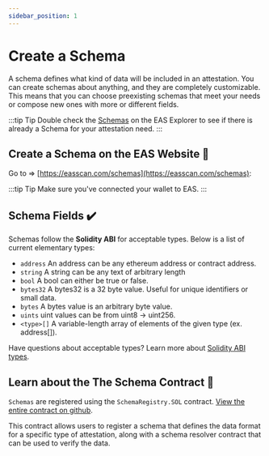 ```yaml
---
sidebar_position: 1
---
```


# Create a Schema

A schema defines what kind of data will be included in an attestation. You can create schemas about anything, and they
are completely customizable. This means that you can choose preexisting schemas that meet your needs or compose new ones
with more or different fields.

:::tip Tip
Double check the [Schemas](https://easscan.com/schemas) on the EAS Explorer to see if there is already a Schema for your
attestation need.
:::

## Create a Schema on the EAS Website 🧙

Go to => [https://easscan.com/schemas](https://easscan.com/schemas):

:::tip Tip
Make sure you've connected your wallet to EAS.
:::

## Schema Fields ✔️

Schemas follow the **Solidity ABI** for acceptable types. Below is a list of current elementary types:

- `address` An address can be any ethereum address or contract address.
- `string` A string can be any text of arbitrary length
- `bool` A bool can either be true or false.
- `bytes32` A bytes32 is a 32 byte value. Useful for unique identifiers or small data.
- `bytes` A bytes value is an arbitrary byte value.
- `uints` uint values can be from uint8 -> uint256.
- `<type>[]`  A variable-length array of elements of the given type (ex. address[]).

Have questions about acceptable types? Learn more
about [Solidity ABI types](https://docs.soliditylang.org/en/v0.8.16/abi-spec.html).

[//]: # ()
[//]: # (## Using the SchemaRegistry.sol Contract)

[//]: # ()
[//]: # (To create a schema using the SchemaRegistry.sol contract, you will need to have access to the contract and have some)

[//]: # (familiarity with Solidity. Here are the steps to create a schema using the contract:)

[//]: # ()
[//]: # (1. Import the SchemaRegistry.sol contract and the ISchemaResolver interface into your Solidity project.)

[//]: # (2. Define the fields of your schema, including the name and type of each field.)

[//]: # (3. Create a new instance of the `SchemaRecord` struct, which is used to store the schema in the contract.)

[//]: # (4. Initialize the fields of the `SchemaRecord` instance with the values from your schema.)

[//]: # (5. Use the `register&#40;&#41;` function of the `SchemaRegistry.sol` contract to register your schema, passing in the)

[//]: # (   SchemaRecord instance as an argument.)

[//]: # (6. Verify that your schema has been successfully registered by calling the `getSchema&#40;&#41;` function of the contract and)

[//]: # (   passing in the `UUID` of your schema.)

[//]: # ()
[//]: # (## Example)

[//]: # ()
[//]: # (To create a schema for a digital identity, you can use the `register&#40;&#41;` function in the `SchemaRegistry.sol` contract.)

[//]: # (Here is an example of how to do that:)

[//]: # ()
[//]: # (```jsx)

[//]: # (import {SchemaRegistry} from "./SchemaRegistry.sol";)

[//]: # ()
[//]: # (// Define the fields of your schema)

[//]: # (struct)

[//]: # (DigitalIdentity)

[//]: # ({)

[//]: # (  bytes32)

[//]: # (  firstName;)

[//]: # (  bytes32)

[//]: # (  lastName;)

[//]: # (  bytes32)

[//]: # (  dateOfBirth;)

[//]: # (  bytes32)

[//]: # (  address;)

[//]: # (})

[//]: # ()
[//]: # (// Create a new instance of the SchemaRegistry contract)

[//]: # (const schemaRegistry = new SchemaRegistry&#40;&#41;;)

[//]: # ()
[//]: # (// Generate the Solidity ABI for your schema)

[//]: # (const digitalIdentityAbi = abi.encode&#40;DigitalIdentity&#41;;)

[//]: # ()
[//]: # (// Register your schema with the SchemaRegistry contract)

[//]: # (const digitalIdentitySchemaUuid = schemaRegistry.register&#40;)

[//]: # (  digitalIdentityAbi,  // The ABI for your schema)

[//]: # (  true,  // Set this to true if you want the schema to be revocable)

[//]: # (  {from: "0x..."}  // The address of the account registering the schema)

[//]: # (&#41;;)

[//]: # ()
[//]: # (// The `digitalIdentitySchemaUuid` variable will now contain the unique identifier for the registered schema)

[//]: # (```)

[//]: # ()
[//]: # (The `register&#40;&#41;` function in the `SchemaRegistry.sol` contract will return a unique identifier &#40;`UUID`&#41; for the)

[//]: # (registered schema, which can be used to make attestations with that schema. The `schema UUID` can also be used to)

[//]: # (retrieve the schema details from the contract.)

## Learn about the The Schema Contract 📄

`Schemas` are registered using the `SchemaRegistry.SOL`
contract. [View the entire contract on github](https://github.com/ethereum-attestation-service/eas-contracts/blob/master/contracts/SchemaRegistry.sol).

This contract allows users to register a schema that defines the data format for a specific type of attestation, along
with a schema resolver contract that can be used to verify the data.
















